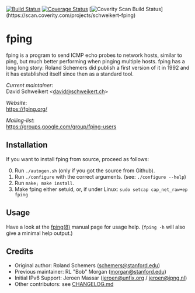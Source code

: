 [![Build Status](https://travis-ci.org/schweikert/fping.svg?branch=develop)](https://travis-ci.org/schweikert/fping)
[![Coverage Status](https://coveralls.io/repos/schweikert/fping/badge.svg?branch=develop&service=github)](https://coveralls.io/github/schweikert/fping?branch=develop)
[![Coverity Scan Build Status](https://scan.coverity.com/projects/11559/badge.svg?flat=1")](https://scan.coverity.com/projects/schweikert-fping)

# fping

fping is a program to send ICMP echo probes to network hosts, similar to ping,
but much better performing when pinging multiple hosts. fping has a long long
story: Roland Schemers did publish a first version of it in 1992 and it has
established itself since then as a standard tool.

_Current maintainer_:  
  David Schweikert \<david@schweikert.ch\>

_Website_:  
  https://fping.org/

_Mailing-list_:  
  https://groups.google.com/group/fping-users

## Installation

If you want to install fping from source, proceed as follows:

0. Run `./autogen.sh`
   (only if you got the source from Github).
1. Run `./configure` with the correct arguments.
   (see: `./configure --help`)
2. Run `make; make install`.
3. Make fping either setuid, or, if under Linux:
   `sudo setcap cap_net_raw+ep fping`

## Usage

Have a look at the [fping(8)](doc/fping.pod) manual page for usage help.
(`fping -h` will also give a minimal help output.)

## Credits

* Original author:  Roland Schemers (schemers@stanford.edu)
* Previous maintainer:  RL "Bob" Morgan (morgan@stanford.edu)
* Initial IPv6 Support: Jeroen Massar (jeroen@unfix.org / jeroen@ipng.nl)
* Other contributors: see [CHANGELOG.md](CHANGELOG.md)
